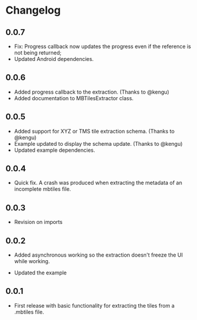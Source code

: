 # Changelog

## 0.0.7

* Fix: Progress callback now updates the progress even if the reference is not being returned;
* Updated Android dependencies.

## 0.0.6

* Added progress callback to the extraction. (Thanks to @kengu)
* Added documentation to MBTilesExtractor class.

## 0.0.5

* Added support for XYZ or TMS tile extraction schema. (Thanks to @kengu)
* Example updated to display the schema update. (Thanks to @kengu)
* Updated example dependencies.

## 0.0.4

* Quick fix. A crash was produced when extracting the metadata of an incomplete mbtiles file.

## 0.0.3

* Revision on imports

## 0.0.2

* Added asynchronous working so the extraction doesn't freeze the UI while working.

* Updated the example

## 0.0.1

* First release with basic functionality for extracting the tiles from a .mbtiles file.
